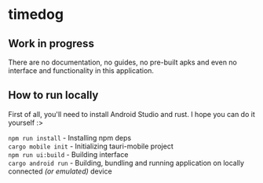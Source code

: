 # timedog

## Work in progress

There are no documentation, no guides, no pre-built apks and even no interface and functionality in this application.

## How to run locally

First of all, you'll need to install Android Studio and rust. I hope you can do it yourself :>

`npm run install` - Installing npm deps     
`cargo mobile init` - Initializing tauri-mobile project     
`npm run ui:build` - Building interface     
`cargo android run` - Building, bundling and running application on locally connected *(or emulated)* device    